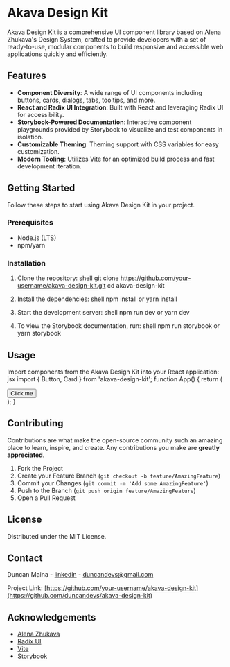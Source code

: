 # Akava Design Kit

Akava Design Kit is a comprehensive UI component library based on Alena Zhukava's Design System, crafted to provide developers with a set of ready-to-use, modular components to build responsive and accessible web applications quickly and efficiently.

## Features

- **Component Diversity**: A wide range of UI components including buttons, cards, dialogs, tabs, tooltips, and more.
- **React and Radix UI Integration**: Built with React and leveraging Radix UI for accessibility.
- **Storybook-Powered Documentation**: Interactive component playgrounds provided by Storybook to visualize and test components in isolation.
- **Customizable Theming**: Theming support with CSS variables for easy customization.
- **Modern Tooling**: Utilizes Vite for an optimized build process and fast development iteration.

## Getting Started

Follow these steps to start using Akava Design Kit in your project.

### Prerequisites

- Node.js (LTS)
- npm/yarn

### Installation

1. Clone the repository:
shell
git clone https://github.com/your-username/akava-design-kit.git
cd akava-design-kit

2. Install the dependencies:
shell
npm install
or
yarn install

3. Start the development server:
shell
npm run dev
or
yarn dev

4. To view the Storybook documentation, run:
shell
npm run storybook
or
yarn storybook


## Usage

Import components from the Akava Design Kit into your React application:
jsx
import { Button, Card } from 'akava-design-kit';
function App() {
  return (
    <div>
      <Button variant="primary">Click me</Button>
      <Card title="Welcome to Akava" description="Your UI design kit for rapid development." />
    </div>
  );
}


## Contributing

Contributions are what make the open-source community such an amazing place to learn, inspire, and create. Any contributions you make are **greatly appreciated**.

1. Fork the Project
2. Create your Feature Branch (`git checkout -b feature/AmazingFeature`)
3. Commit your Changes (`git commit -m 'Add some AmazingFeature'`)
4. Push to the Branch (`git push origin feature/AmazingFeature`)
5. Open a Pull Request

## License
Distributed under the MIT License.

## Contact

Duncan Maina - [linkedin](https://www.linkedin.com/in/duncan-maina-499677135/) - duncandevs@gmail.com

Project Link: [https://github.com/your-username/akava-design-kit](https://github.com/duncandevs/akava-design-kit)

## Acknowledgements

- [Alena Zhukava](https://www.figma.com/community/file/1267195373409722424)
- [Radix UI](https://www.radix-ui.com/)
- [Vite](https://vitejs.dev/)
- [Storybook](https://storybook.js.org/)
